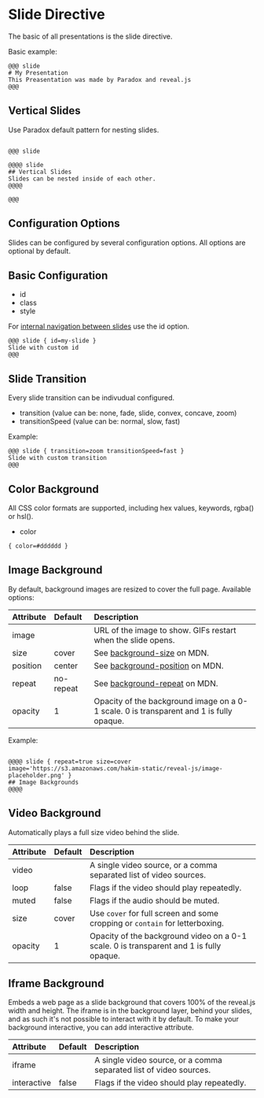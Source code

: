 # Slide Directive

The basic of all presentations is the slide directive.

Basic example:

```
@@@ slide
# My Presentation
This Preasentation was made by Paradox and reveal.js
@@@
```

## Vertical Slides

Use Paradox default pattern for nesting slides.

```

@@@ slide

@@@@ slide
## Vertical Slides
Slides can be nested inside of each other.
@@@@

@@@

```

## Configuration Options

Slides can be configured by several configuration options. All options
are optional by default.

## Basic Configuration

* id
* class
* style

For
[internal navigation between slides](https://github.com/hakimel/reveal.js#internal-links)
use the id option.

```
@@@ slide { id=my-slide }
Slide with custom id
@@@
```

## Slide Transition

Every slide transition can be indivudual configured.

* transition (value can be: none, fade, slide, convex, concave, zoom)
* transitionSpeed (value can be: normal, slow, fast)

Example:
```
@@@ slide { transition=zoom transitionSpeed=fast }
Slide with custom transition
@@@

```

## Color Background

All CSS color formats are supported, including hex values, keywords, rgba() or hsl().

* color

```
{ color=#dddddd }
```

## Image Background

By default, background images are resized to cover the full page. Available options:


| Attribute        | Default    | Description |
| :----------------| :--------- | :---------- |
| image            |            | URL of the image to show. GIFs restart when the slide opens. |
| size             | cover      | See [background-size](https://developer.mozilla.org/docs/Web/CSS/background-size) on MDN.  |
| position         | center     | See [background-position](https://developer.mozilla.org/docs/Web/CSS/background-position) on MDN. |
| repeat           | no-repeat  | See [background-repeat](https://developer.mozilla.org/docs/Web/CSS/background-repeat) on MDN. |
| opacity          | 1          | Opacity of the background image on a 0-1 scale. 0 is transparent and 1 is fully opaque. |

Example:

```

@@@@ slide { repeat=true size=cover image='https://s3.amazonaws.com/hakim-static/reveal-js/image-placeholder.png' }
## Image Backgrounds
@@@@

```

## Video Background

Automatically plays a full size video behind the slide.

| Attribute  | Default | Description |
| :--------- | :------ | :---------- |
| video      |         | A single video source, or a comma separated list of video sources. |
| loop       | false   | Flags if the video should play repeatedly. |
| muted      | false   | Flags if the audio should be muted. |
| size       | cover   | Use `cover` for full screen and some cropping or `contain` for letterboxing. |
| opacity    | 1       | Opacity of the background video on a 0-1 scale. 0 is transparent and 1 is fully opaque. |

## Iframe Background

Embeds a web page as a slide background that covers 100% of the reveal.js width and height. The iframe is in the background layer, behind your slides, and as such it's not possible to interact with it by default. To make your background interactive, you can add interactive attribute.

| Attribute   | Default | Description |
| :--------   | :------ | :---------- |
| iframe      |         | A single video source, or a comma separated list of video sources. |
| interactive | false   | Flags if the video should play repeatedly. |

